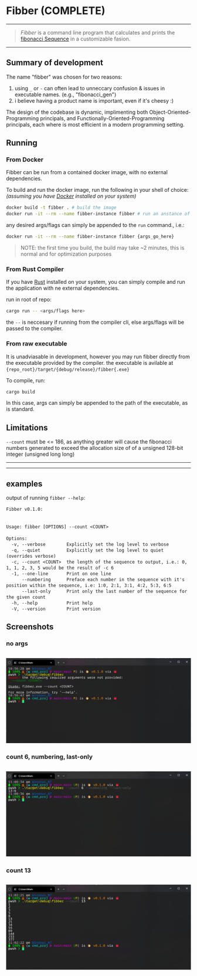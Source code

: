 # Fibber (COMPLETE)

---
> _Fibber_ is a command line program that calculates and prints the [fibonacci Sequence](https://en.wikipedia.org/wiki/Fibonacci_sequence) in a customizable fasion.
---

## Summary of development

The name "fibber" was chosen for two reasons:

1) using `_` or `-` can often lead to unneccary confusion & issues in executable names. (e.g., "fibonacci_gen")
2) i believe having a product name is important, even if it's cheesy :)

The design of the codebase is dynamic, implimenting both Object-Oriented-Programming principals, and
Functionally-Oriented-Programming principals, each where is most efficient in a modern programming setting.

## Running

### From Docker

Fibber can be run from a contained docker image, with no external dependencies.

To build and run the docker image, run the following in your shell of choice:
_(assuming you have [Docker](https://docs.docker.com/get-docker/) installed on your system)_

```bash
docker build -t fibber . # build the image
docker run -it --rm --name fibber-instance fibber # run an anstance of the image
```

any desired args/flags can simply be appended to the `run` command., i.e.:

```bash
docker run -it --rm --name fibber-instance fibber {args_go_here}
```

> NOTE: the first time you build, the build may take ~2 minutes, this is normal and for optimization purposes

### From Rust Compiler

If you have [Rust](https://doc.rust-lang.org/cargo/getting-started/installation.html) installed on your system,
you can simply compile and run the application with ne external dependencies.

run in root of repo:

```bash
cargo run -- <args/flags here>
```

the `--` is neccesary if running from the compiler cli, else args/flags will be passed to the compiler.

### From raw executable

It is unadviasable in development, however you may run fibber directly from the executable provided by the compiler.
the executable is avilable at `{repo_root}/target/{debug/release}/fibber{.exe}`

To compile, run:

```bash
cargo build
```

In this case, args can simply be appended to the path of the executable, as is standard.

## Limitations

`--count` must be <= 186, as anything greater will cause the fibonacci numbers generated to exceed
the allocation size of of a unsigned 128-bit integer (unsigned long long)

---
---

## examples

output of running `fibber --help`:

```console
Fibber v0.1.0:


Usage: fibber [OPTIONS] --count <COUNT>

Options:
  -v, --verbose        Explicitly set the log level to verbose
  -q, --quiet          Explicitly set the log level to quiet (overrides verbose)
  -c, --count <COUNT>  the length of the sequence to output, i.e.: 0, 1, 1, 2, 3, 5 would be the result of -c 6
  -1, --one-line       Print on one line
      --numbering      Preface each number in the sequence with it's position within the sequence, i.e: 1:0, 2:1, 3:1, 4:2, 5:3, 6:5
      --last-only      Print only the last number of the sequence for the given count
  -h, --help           Print help
  -V, --version        Print version
```

## Screenshots

### no args

![no args](docs/Screenshot%202023-04-26%20105702.png)
---

### count 6, numbering, last-only

![count 6, numbering, last-only](docs/Screenshot%202023-04-26%20110046.png)
---

### count 13

![count 13](docs/Screenshot%202023-04-26%20110226.png)
---
